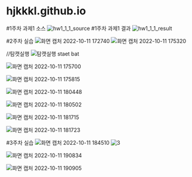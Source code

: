 # hjkkkl.github.io

#1주차 과제1 소스
![hw1_1_1_source](https://user-images.githubusercontent.com/111541925/193993292-6350c28c-1387-4d90-951c-39c71c5be173.jpg)
#1주차 과제1 결과
![hw1_1_1_result](https://user-images.githubusercontent.com/111541925/193993235-e56a6edb-3121-41f5-bb1e-6c467f2a94cb.jpg)

#2주차 실습
![화면 캡처 2022-10-11 172740](https://user-images.githubusercontent.com/111541925/195112945-84148224-f4bd-42fc-84e4-0fea1fced987.jpg)
![화면 캡처 2022-10-11 175320](https://user-images.githubusercontent.com/111541925/195112952-ec12aca9-a538-4b2b-a321-b12883fea817.jpg)

//탐캣실행
![탐캣실행 staet bat](https://user-images.githubusercontent.com/111541925/195113088-45f8615e-0f28-4cb7-b3e8-dcffb071ce72.jpg)

![화면 캡처 2022-10-11 175700](https://user-images.githubusercontent.com/111541925/195113241-3aef49af-3381-4195-b867-726dd0cf5f4f.jpg)

![화면 캡처 2022-10-11 175815](https://user-images.githubusercontent.com/111541925/195113262-90f687ac-3a0e-489a-ae93-dbe93c457823.jpg)

![화면 캡처 2022-10-11 180448](https://user-images.githubusercontent.com/111541925/195113273-6c349ddc-af51-44cc-bf7a-b68ffbc8525b.jpg)

![화면 캡처 2022-10-11 180502](https://user-images.githubusercontent.com/111541925/195113282-db3c9778-dbec-4f12-ace5-ef1b12c3c0e7.jpg)

![화면 캡처 2022-10-11 181715](https://user-images.githubusercontent.com/111541925/195113299-6764c5ed-8a9b-4cef-bd45-67dad6298de1.jpg)

![화면 캡처 2022-10-11 181723](https://user-images.githubusercontent.com/111541925/195113341-0cf62458-6886-45d9-bc5d-da50b83e5692.jpg)


#3주차 실습
![화면 캡처 2022-10-11 184510](https://user-images.githubusercontent.com/111541925/195112606-202a4715-2d7f-4417-9ef7-aa2a0674652b.jpg) 
![3](https://user-images.githubusercontent.com/111541925/194084738-73737dc6-eb4c-4cba-9e31-594049c77541.jpg)


![화면 캡처 2022-10-11 190834](https://user-images.githubusercontent.com/111541925/195114730-5de14c9b-59bd-4688-8d64-e86c8cf7f8b1.jpg)

![화면 캡처 2022-10-11 190905](https://user-images.githubusercontent.com/111541925/195114742-d625e43c-51ab-4047-abee-9ee5678bcbe3.jpg)


